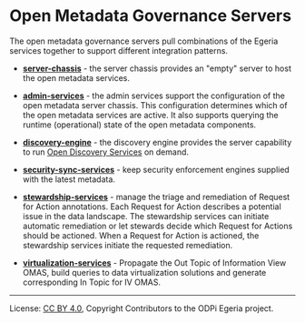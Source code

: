 <!-- SPDX-License-Identifier: CC-BY-4.0 -->
<!-- Copyright Contributors to the ODPi Egeria project. -->

# Open Metadata Governance Servers

The open metadata governance servers pull combinations of the Egeria services together to
support different integration patterns.

* **[server-chassis](server-chassis)** - the server chassis provides an "empty" server to host the open metadata
services.

* **[admin-services](admin-services)** - the admin services support the configuration of the open metadata server chassis.
This configuration determines which of the open metadata services are active.  It also supports
querying the runtime (operational) state of the open metadata components.

* **[discovery-engine](discovery-engine-services)** - the discovery engine provides the server
capability to run [Open Discovery Services](../frameworks/open-discovery-framework/docs/discovery-service.md)
on demand.

* **[security-sync-services](security-sync-services)** - keep security enforcement engines supplied with the
latest metadata.

* **[stewardship-services](stewardship-services)** - manage the triage and remediation of Request for
Action annotations.  Each Request for Action describes a potential issue in the data
landscape.  The stewardship services can initiate automatic remediation or
let stewards decide which Request for Actions should be actioned.
When a Request for Action is actioned, the stewardship services initiate the
requested remediation.

* **[virtualization-services](virtualization-services)** - Propagate the Out Topic of Information View OMAS, build queries to data virtualization solutions and generate corresponding In Topic for IV OMAS.




----
License: [CC BY 4.0](https://creativecommons.org/licenses/by/4.0/),
Copyright Contributors to the ODPi Egeria project.
